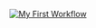 [![My First Workflow](https://github.com/soelapyae-htun/myworkflow/actions/workflows/main.yml/badge.svg)](https://github.com/soelapyae-htun/myworkflow/actions/workflows/main.yml)